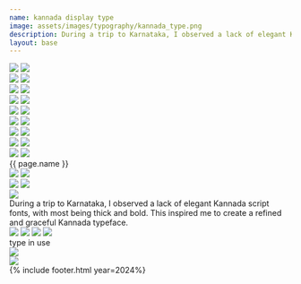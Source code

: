 ```yaml
---
name: kannada display type
image: assets/images/typography/kannada_type.png
description: During a trip to Karnataka, I observed a lack of elegant Kannada script fonts, with most being thick and bold. This inspired me to create a refined and graceful Kannada typeface. 
layout: base
---
```

<div class="max-w-screen overflow-hidden">
    <div class="flex flex-row bg-scroll-right w-[1900px]">
        <img class="object-scale-down w-full" src="{{site.baseurl}}/assets/images/typography/website_line-48.png">
        <img class="object-contain w-full" src="{{site.baseurl}}/assets/images/typography/website_line-48.png">
    </div>
    <div class="flex flex-row bg-scroll-left w-[1900px]">
        <img src="{{site.baseurl}}/assets/images/typography/website_line-46.png">
        <img src="{{site.baseurl}}/assets/images/typography/website_line-46.png">
    </div>
    <div class="flex flex-row bg-scroll-right w-[1900px]">
        <img src="{{site.baseurl}}/assets/images/typography/website_line-49.png">
        <img src="{{site.baseurl}}/assets/images/typography/website_line-49.png">
    </div>
    <div class="flex flex-row bg-scroll-left w-[1900px]">
        <img src="{{site.baseurl}}/assets/images/typography/website_line-48.png">
        <img src="{{site.baseurl}}/assets/images/typography/website_line-48.png">
    </div>
    <div class="flex flex-row bg-scroll-right w-[1900px]">
        <img src="{{site.baseurl}}/assets/images/typography/website_line-47.png">
        <img src="{{site.baseurl}}/assets/images/typography/website_line-47.png">
    </div>
    <div class="flex flex-row bg-scroll-left w-[1900px]">
        <img src="{{site.baseurl}}/assets/images/typography/website_line-50.png">
        <img src="{{site.baseurl}}/assets/images/typography/website_line-50.png">
    </div>
    <div class="flex flex-row bg-scroll-right w-[1900px]">
        <img src="{{site.baseurl}}/assets/images/typography/website_line-49.png">
        <img src="{{site.baseurl}}/assets/images/typography/website_line-49.png">
    </div>
    <div class="flex flex-row bg-scroll-left w-[1900px]">
        <img src="{{site.baseurl}}/assets/images/typography/website_line-47.png">
        <img src="{{site.baseurl}}/assets/images/typography/website_line-47.png">
   </div> 
    <div class="flex flex-row bg-scroll-right w-[1900px] [@media(max-height:750px)]:hidden">
        <img src="{{site.baseurl}}/assets/images/typography/website_line-46.png">
        <img src="{{site.baseurl}}/assets/images/typography/website_line-46.png">
    </div>
    <div class="lg:text-[96px] md:text-[96px] text-[50px] flex justify-center items-center fit-title-with-banner min-h-[145px] italic">
        {{ page.name }}
    </div>
</div>
<div class="w-full h-fit lg:px-20 px-5 font-[Instrument_Serif] text-white overflow-hidden mb-20">
    <div class="w-full h-full flex justify-center items-center">
        <div class="relative xl:w-[1060px] md:w-[700px] w-[450px] xl:h-[400px] md:h-[280px] h-[200px]">
            <div class="absolute xl:w-[780px] md:w-[560px] w-[330px] rotate-7">
                <div class="relative max-w-full top-[50px] md:-left-[7%] left-[3%]">
                    <img class="absolute w-[77%] top-0 left-0 right-0 bottom-0 my-auto mx-auto" src="{{site.baseurl}}/assets/images/typography/kannada_individual-16.png">
                    <img src="{{site.baseurl}}/assets/images/typography/website_42-42.png">
                </div>
            </div>
            <div class="absolute xl:w-[780px] md:w-[560px] w-[330px] -rotate-13">
                <div class="relative max-w-full xl:top-[200px] md:top-[150px] top-[110px] xl:-right-[40%] -right-[33%]">
                    <img class="absolute w-[77%] top-0 left-0 right-0 bottom-0 my-auto mx-auto z-1" src="{{site.baseurl}}/assets/images/typography/kannada_individual-16.png">
                    <img class="drop-shadow-[-10px_-10px_0_rgba(0,0,0,0.5)] z-0" src="{{site.baseurl}}/assets/images/typography/website_42-42.png">
                </div>
            </div>
            <div class="absolute max-w-[780px]">
                <div class="relative xl:max-w-[780px] md:max-w-[560px] max-w-[330px] top-[45px] xl:top-[70px] xl:-right-[370px] md:-right-[200px] -right-[130px] drop-shadow-2xl">
                    <img class="w-[20%] m-auto drop-shadow-[-10px_5px_0_rgba(0,0,0,0.5)]" src="{{site.baseurl}}/assets/images/typography/website_42-43.png">
                </div>
            </div>
        </div>
    </div>
    <div class="w-full grid grid-cols-10 my-20 gap-5">
        <div class="lg:col-span-6 col-span-10 align-middle md:text-[48px] text-[22px] lg:pl-0 pl-5 flex items-center md:leading-10 leading-5">
            During a trip to Karnataka, I observed a lack of elegant Kannada script fonts, with most being thick and bold. This inspired me to create a refined and graceful Kannada typeface.
        </div>
        <div class="lg:col-span-4 col-span-10 flex lg:flex-row-reverse lg:justify-normal justify-center lg:items-baseline items-center image-switch relative">
            <img class="absolute object-scale-down h-[330px] opacity-0" src="{{site.baseurl}}/assets/images/typography/kannada_individual_letters-20.png">
            <img class="absolute object-scale-down h-[330px] opacity-0" src="{{site.baseurl}}/assets/images/typography/kannada_individual_letters-17.png">
            <img class="object-scale-down h-[330px] opacity-0" src="{{site.baseurl}}/assets/images/typography/kannada_individual_letters-18.png">
            <img class="absolute object-scale-down h-[330px] opacity-0" src="{{site.baseurl}}/assets/images/typography/kannada_individual_letters-19.png">
        </div>
    </div>
    <div class="md:text-[48px] text-[22px] italic">
        type in use
    </div>
    <div class="grid grid-cols-2 md:grid-rows-1 grid-rows-2 gap-5">
        <div class="md:col-span-1 col-span-2 rounded-3xl overflow-hidden relative">
            <img src="{{site.baseurl}}/assets/images/typography/kannada-wall1.png">
        </div>
        <div class="md:col-span-1 col-span-2 rounded-3xl overflow-hidden relative">
            <img src="{{site.baseurl}}/assets/images/typography/kannada-wall2.png">
        </div>
    </div>
</div>
{% include footer.html year=2024%}